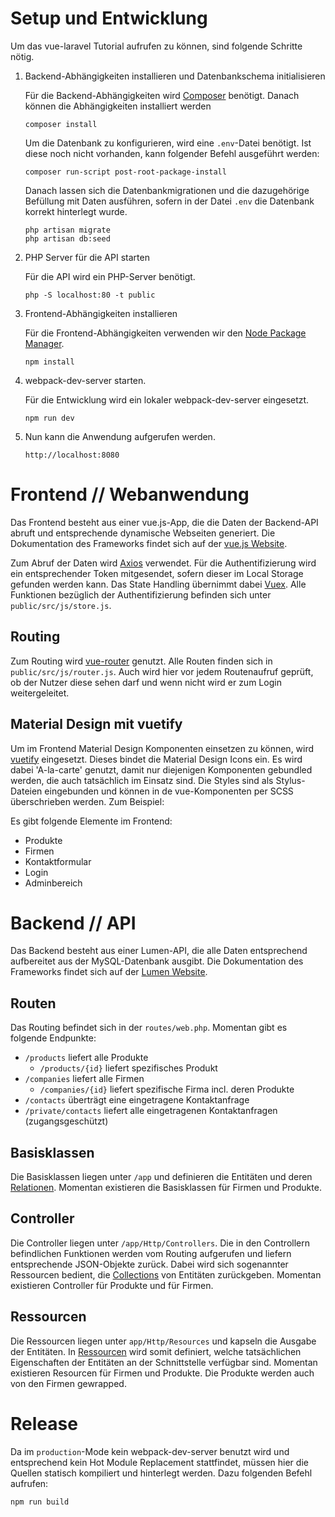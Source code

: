 # Setup und Entwicklung

Um das vue-laravel Tutorial aufrufen zu können, sind folgende Schritte nötig.

1. Backend-Abhängigkeiten installieren und Datenbankschema initialisieren

	 Für die Backend-Abhängigkeiten wird [Composer](https://getcomposer.org) benötigt. Danach können die Abhängigkeiten installiert werden
	 ```
	 composer install
	 ```
	 Um die Datenbank zu konfigurieren, wird eine `.env`-Datei benötigt. Ist diese noch nicht vorhanden, kann folgender Befehl ausgeführt werden:
	 ```
	 composer run-script post-root-package-install
	 ```
	 Danach lassen sich die Datenbankmigrationen und die dazugehörige Befüllung mit Daten ausführen, sofern in der Datei `.env` die Datenbank korrekt hinterlegt wurde.
	 ```
	 php artisan migrate
	 php artisan db:seed
	 ```

2. PHP Server für die API starten

	Für die API wird ein PHP-Server benötigt.
	```
	php -S localhost:80 -t public
	```

3. Frontend-Abhängigkeiten installieren

	Für die Frontend-Abhängigkeiten verwenden wir den [Node Package Manager](https://nodejs.org/en/download/).
	```
	npm install
	```

4. webpack-dev-server starten.

	Für die Entwicklung wird ein lokaler webpack-dev-server eingesetzt. 
	```
	npm run dev
	```

5. Nun kann die Anwendung aufgerufen werden.

	```
	http://localhost:8080
	```

# Frontend // Webanwendung

Das Frontend besteht aus einer vue.js-App, die die Daten der Backend-API abruft und entsprechende dynamische Webseiten generiert. Die Dokumentation des Frameworks findet sich auf der [vue.js Website](https://vuejs.org/v2/guide).

Zum Abruf der Daten wird [Axios](https://github.com/axios/axios ) verwendet. Für die Authentifizierung wird ein entsprechender Token mitgesendet, sofern dieser im Local Storage gefunden werden kann. Das State Handling übernimmt dabei [Vuex](https://github.com/vuejs/vuex). Alle Funktionen bezüglich der Authentifizierung befinden sich unter ``public/src/js/store.js``.

## Routing

Zum Routing wird [vue-router](https://github.com/vuejs/vue-router/) genutzt. Alle Routen finden sich in ``public/src/js/router.js``. Auch wird hier vor jedem Routenaufruf geprüft, ob der Nutzer diese sehen darf und wenn nicht wird er zum Login weitergeleitet.

## Material Design mit vuetify

Um im Frontend Material Design Komponenten einsetzen zu können, wird [vuetify](https://vuetifyjs.com/en/getting-started/quick-start) eingesetzt. Dieses bindet die Material Design Icons ein. Es wird dabei 'A-la-carte' genutzt, damit nur diejenigen Komponenten gebundled werden, die auch tatsächlich im Einsatz sind. Die Styles sind als Stylus-Dateien eingebunden und können in de vue-Komponenten per SCSS überschrieben werden. Zum Beispiel:

Es gibt folgende Elemente im Frontend:

* Produkte
* Firmen
* Kontaktformular
* Login
* Adminbereich

# Backend // API

Das Backend besteht aus einer Lumen-API, die alle Daten entsprechend aufbereitet aus der MySQL-Datenbank ausgibt. Die Dokumentation des Frameworks findet sich auf der [Lumen Website](https://lumen.laravel.com/docs).

## Routen

Das Routing befindet sich in der ``routes/web.php``. Momentan gibt es folgende Endpunkte:

* ``/products`` liefert alle Produkte
  * ``/products/{id}`` liefert spezifisches Produkt 
* ``/companies`` liefert alle Firmen 
  * ``/companies/{id}`` liefert spezifische Firma incl. deren Produkte
* ``/contacts`` überträgt eine eingetragene Kontaktanfrage
* ``/private/contacts`` liefert alle eingetragenen Kontaktanfragen (zugangsgeschützt)

## Basisklassen

Die Basisklassen liegen unter ``/app`` und definieren die Entitäten und deren [Relationen](https://laravel.com/docs/5.7/eloquent-relationships). 
Momentan existieren die Basisklassen für Firmen und Produkte. 

## Controller

Die Controller liegen unter ``/app/Http/Controllers``. Die in den Controllern befindlichen Funktionen werden vom Routing aufgerufen 
und liefern entsprechende JSON-Objekte zurück. Dabei wird sich sogenannter Ressourcen bedient, die [Collections](https://laravel.com/docs/5.7/eloquent-collections) von Entitäten zurückgeben.
Momentan existieren Controller für Produkte und für Firmen.

## Ressourcen

Die Ressourcen liegen unter ``app/Http/Resources`` und kapseln die Ausgabe der Entitäten. 
In [Ressourcen](https://laravel.com/docs/5.7/eloquent-resources) wird somit definiert, welche tatsächlichen Eigenschaften der Entitäten an der Schnittstelle verfügbar sind.
Momentan existieren Resourcen für Firmen und Produkte. Die Produkte werden auch von den Firmen gewrapped.

# Release

Da im ``production``-Mode kein webpack-dev-server benutzt wird und entsprechend kein Hot Module Replacement stattfindet, müssen hier die Quellen statisch kompiliert und hinterlegt werden. Dazu folgenden Befehl aufrufen:

```
npm run build
```
